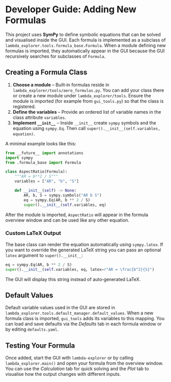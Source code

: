 # Developer Guide: Adding New Formulas

This project uses **SymPy** to define symbolic equations that can be solved and
visualised inside the GUI. Each formula is implemented as a subclass of
`lambda_explorer.tools.formula_base.Formula`. When a module defining new
formulas is imported, they automatically appear in the GUI because the GUI
recursively searches for subclasses of ``Formula``.

## Creating a Formula Class

1. **Choose a module** – Built‑in formulas reside in
   `lambda_explorer/tools/aero_formulas.py`. You can add your class there or
   create a new module under `lambda_explorer/tools`. Ensure the module is
   imported (for example from `gui_tools.py`) so that the class is registered.
2. **Define the variables** – Provide an ordered list of variable names in the
   class attribute `variables`.
3. **Implement `__init__`** – Inside `__init__` create `sympy` symbols and the
   equation using `sympy.Eq`. Then call
   `super().__init__(self.variables, equation)`.

A minimal example looks like this:

```python
from __future__ import annotations
import sympy
from .formula_base import Formula

class AspectRatio(Formula):
    """AR = b**2 / S"""
    variables = ["AR", "b", "S"]

    def __init__(self) -> None:
        AR, b, S = sympy.symbols("AR b S")
        eq = sympy.Eq(AR, b ** 2 / S)
        super().__init__(self.variables, eq)
```

After the module is imported, `AspectRatio` will appear in the formula overview
window and can be used like any other equation.

### Custom LaTeX Output

The base class can render the equation automatically using
`sympy.latex`. If you want to override the generated LaTeX string
you can pass an optional `latex` argument to `super().__init__`:

```python
eq = sympy.Eq(AR, b ** 2 / S)
super().__init__(self.variables, eq, latex=r"AR = \frac{b^2}{S}")
```

The GUI will display this string instead of auto‑generated LaTeX.

## Default Values

Default variable values used in the GUI are stored in
`lambda_explorer.tools.default_manager.default_values`. When a new formula class
is imported, `gui_tools` adds its variables to this mapping. You can load and
save defaults via the *Defaults* tab in each formula window or by editing
`defaults.yaml`.

## Testing Your Formula

Once added, start the GUI with `lambda-explorer` or by calling
`lambda_explorer.main()` and open your formula from the overview window. You can
use the *Calculation* tab for quick solving and the *Plot* tab to visualise how
the output changes with different inputs.
